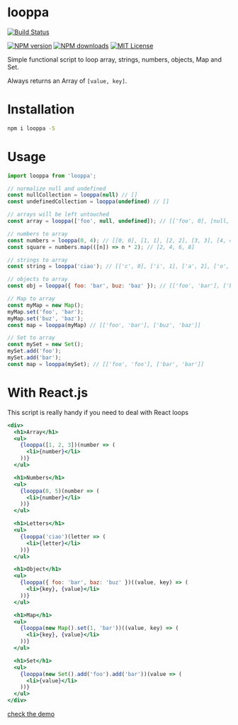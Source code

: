 # looppa

[![Build Status][travis-image]][travis-url]

[![NPM version][npm-version-image]][npm-url]
[![NPM downloads][npm-downloads-image]][npm-url]
[![MIT License][license-image]][license-url]

Simple functional script to loop array, strings, numbers, objects, Map and Set.

Always returns an Array of `[value, key]`.

# Installation

```sh
npm i looppa -S
```

# Usage
```js
import looppa from 'looppa';

// normalize null and undefined
const nullCollection = looppa(null) // []
const undefinedCollection = looppa(undefined) // []

// arrays will be left untouched
const array = looppa(['foo', null, undefined]); // [['foo', 0], [null, 1], [undefined, 2]]

// numbers to array
const numbers = looppa(0, 4); // [[0, 0], [1, 1], [2, 2], [3, 3], [4, 4]]
const square = numbers.map(([n]) => n * 2); // [2, 4, 6, 8]

// strings to array
const string = looppa('ciao'); // [['c', 0], ['i', 1], ['a', 2], ['o', 3]]

// objects to array
const obj = looppa({ foo: 'bar', buz: 'baz' }); // [['foo', 'bar'], ['buz', 'baz']]

// Map to array
const myMap = new Map();
myMap.set('foo', 'bar');
myMap.set('buz', 'baz');
const map = looppa(myMap) // [['foo', 'bar'], ['buz', 'baz']]

// Set to array
const mySet = new Set();
mySet.add('foo');
mySet.add('bar');
const map = looppa(mySet); // [['foo', 'foo'], ['bar', 'bar']]
```

# With React.js

This script is really handy if you need to deal with React loops

```jsx
<div>
  <h1>Array</h1>
  <ul>
    {looppa([1, 2, 3])(number => (
      <li>{number}</li>
    ))}
  </ul>

  <h1>Numbers</h1>
  <ul>
    {looppa(0, 5)(number => (
      <li>{number}</li>
    ))}
  </ul>

  <h1>Letters</h1>
  <ul>
    {looppa('ciao')(letter => (
      <li>{letter}</li>
    ))}
  </ul>

  <h1>Object</h1>
  <ul>
    {looppa({ foo: 'bar', baz: 'buz' })((value, key) => (
      <li>{key}, {value}</li>
    ))}
  </ul>

  <h1>Map</h1>
  <ul>
    {looppa(new Map().set(1, 'bar'))((value, key) => (
      <li>{key}, {value}</li>
    ))}
  </ul>

  <h1>Set</h1>
  <ul>
    {looppa(new Set().add('foo').add('bar'))(value => (
      <li>{value}</li>
    ))}
  </ul>
</div>
```

[check the demo](https://plnkr.co/edit/1DHUkr1mCUafiwz68f62?p=preview)


[travis-image]:https://img.shields.io/travis/dreipol/looppa.svg?style=flat-square
[travis-url]:https://travis-ci.org/dreipol/looppa

[license-image]:http://img.shields.io/badge/license-MIT-000000.svg?style=flat-square
[license-url]:LICENSE.txt

[npm-version-image]:http://img.shields.io/npm/v/looppa.svg?style=flat-square
[npm-downloads-image]:http://img.shields.io/npm/dm/looppa.svg?style=flat-square
[npm-url]:https://npmjs.org/package/looppa
